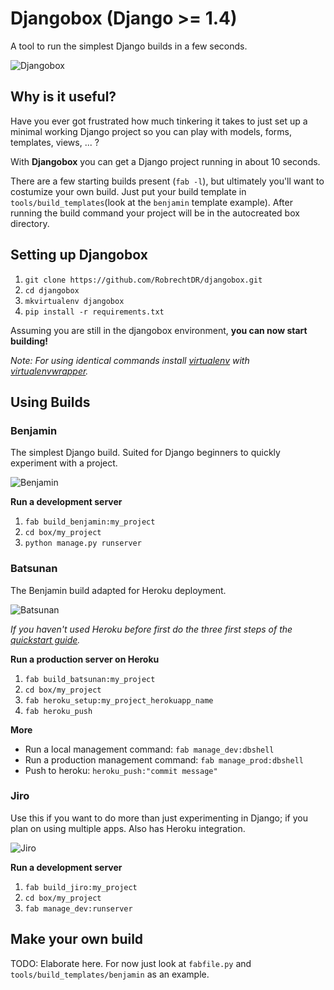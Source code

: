 Djangobox (Django >= 1.4)
======================
A tool to run the simplest Django builds in a few seconds.

![Djangobox](https://raw.github.com/RobrechtDR/djangobox/master/.misc/djangobox_logo.png)

Why is it useful?
----------------
Have you ever got frustrated how much tinkering it takes to just set up a minimal working Django project so you can play with models, forms, templates, views, ... ?

With **Djangobox** you can get a Django project running in about 10 seconds.

There are a few starting builds present (`fab -l`), but ultimately you'll want to costumize your own build. Just put your build template in `tools/build_templates`(look at the `benjamin` template example). After running the build command your project will be in the autocreated box directory. 

Setting up Djangobox
------------------------
1. `git clone https://github.com/RobrechtDR/djangobox.git`
2. `cd djangobox`
3. `mkvirtualenv djangobox`
4. `pip install -r requirements.txt`

Assuming you are still in the djangobox environment, **you can now start building!**

*Note: For using identical commands install [virtualenv](http://www.virtualenv.org/) with [virtualenvwrapper](http://virtualenvwrapper.readthedocs.org/).*

Using Builds
------------


### Benjamin

The simplest Django build. Suited for Django beginners to quickly experiment with a project.

![Benjamin](https://raw.github.com/RobrechtDR/djangobox/master/.misc/benjamin.png)

**Run a development server**  
1. `fab build_benjamin:my_project`  
2. `cd box/my_project`  
3. `python manage.py runserver`  

### Batsunan

The Benjamin build adapted for Heroku deployment.

![Batsunan](https://raw.github.com/RobrechtDR/djangobox/master/.misc/batsunan.png)

*If you haven't used Heroku before first do the three first steps of the [quickstart guide](https://devcenter.heroku.com/articles/quickstart).*

**Run a production server on Heroku**  
1. `fab build_batsunan:my_project`  
2. `cd box/my_project`   
3. `fab heroku_setup:my_project_herokuapp_name`  
4. `fab heroku_push`

**More**  
* Run a local management command: `fab manage_dev:dbshell`  
* Run a production management command: `fab manage_prod:dbshell`  
* Push to heroku: `heroku_push:"commit message"`  

### Jiro

Use this if you want to do more than just experimenting in Django; if you plan on using multiple apps.
Also has Heroku integration.

![Jiro](https://raw.github.com/RobrechtDR/djangobox/master/.misc/jiro.png)

**Run a development server**     
1. `fab build_jiro:my_project`  
2. `cd box/my_project`   
3. `fab manage_dev:runserver`  


Make your own build
-------------------
TODO: Elaborate here. For now just look at `fabfile.py` and `tools/build_templates/benjamin` as an example.

